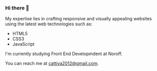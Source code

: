 ### Hi there 👋

My expertise lies in crafting responsive and visually appealing websites using the latest web technologies such as:
- HTML5 
- CSS3
- JavaScript
               
I'm currently studying Front End Developmdent at Noroff.

You can reach me at cattiva2012@gmail.com.
